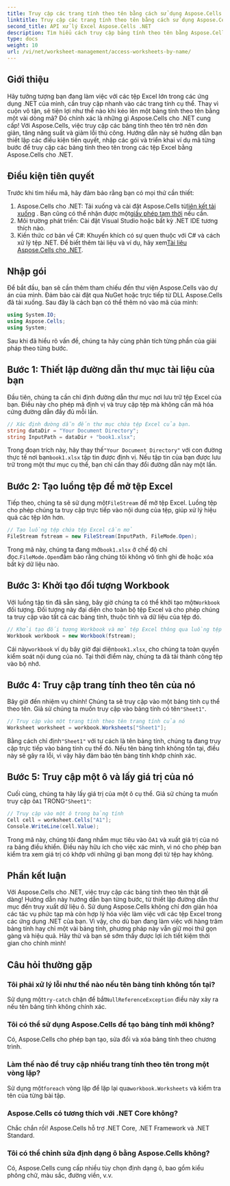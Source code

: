 ```yaml
---
title: Truy cập các trang tính theo tên bằng cách sử dụng Aspose.Cells
linktitle: Truy cập các trang tính theo tên bằng cách sử dụng Aspose.Cells
second_title: API xử lý Excel Aspose.Cells .NET
description: Tìm hiểu cách truy cập bảng tính theo tên bằng Aspose.Cells cho .NET. Làm theo hướng dẫn từng bước của chúng tôi để truy xuất và hiển thị dữ liệu bảng tính một cách hiệu quả.
type: docs
weight: 10
url: /vi/net/worksheet-management/access-worksheets-by-name/
---
```

## Giới thiệu
Hãy tưởng tượng bạn đang làm việc với các tệp Excel lớn trong các ứng dụng .NET của mình, cần truy cập nhanh vào các trang tính cụ thể. Thay vì cuộn vô tận, sẽ tiện lợi như thế nào khi kéo lên một bảng tính theo tên bằng một vài dòng mã? Đó chính xác là những gì Aspose.Cells cho .NET cung cấp! Với Aspose.Cells, việc truy cập các bảng tính theo tên trở nên đơn giản, tăng năng suất và giảm lỗi thủ công. Hướng dẫn này sẽ hướng dẫn bạn thiết lập các điều kiện tiên quyết, nhập các gói và triển khai ví dụ mã từng bước để truy cập các bảng tính theo tên trong các tệp Excel bằng Aspose.Cells cho .NET.
## Điều kiện tiên quyết
Trước khi tìm hiểu mã, hãy đảm bảo rằng bạn có mọi thứ cần thiết:
1.  Aspose.Cells cho .NET: Tải xuống và cài đặt Aspose.Cells từ[liên kết tải xuống](https://releases.aspose.com/cells/net/) . Bạn cũng có thể nhận được một[giấy phép tạm thời](https://purchase.aspose.com/temporary-license/) nếu cần.
2. Môi trường phát triển: Cài đặt Visual Studio hoặc bất kỳ .NET IDE tương thích nào.
3. Kiến thức cơ bản về C#: Khuyến khích có sự quen thuộc với C# và cách xử lý tệp .NET.
 Để biết thêm tài liệu và ví dụ, hãy xem[Tài liệu Aspose.Cells cho .NET](https://reference.aspose.com/cells/net/).
## Nhập gói
Để bắt đầu, bạn sẽ cần thêm tham chiếu đến thư viện Aspose.Cells vào dự án của mình. Đảm bảo cài đặt qua NuGet hoặc trực tiếp từ DLL Aspose.Cells đã tải xuống.
Sau đây là cách bạn có thể thêm nó vào mã của mình:
```csharp
using System.IO;
using Aspose.Cells;
using System;
```
Sau khi đã hiểu rõ vấn đề, chúng ta hãy cùng phân tích từng phần của giải pháp theo từng bước.
## Bước 1: Thiết lập đường dẫn thư mục tài liệu của bạn
Đầu tiên, chúng ta cần chỉ định đường dẫn thư mục nơi lưu trữ tệp Excel của bạn. Điều này cho phép mã định vị và truy cập tệp mà không cần mã hóa cứng đường dẫn đầy đủ mỗi lần.
```csharp
// Xác định đường dẫn đến thư mục chứa tệp Excel của bạn.
string dataDir = "Your Document Directory";
string InputPath = dataDir + "book1.xlsx";
```
 Trong đoạn trích này, hãy thay thế`"Your Document Directory"` với con đường thực tế nơi bạn`book1.xlsx` tập tin được định vị. Nếu tập tin của bạn được lưu trữ trong một thư mục cụ thể, bạn chỉ cần thay đổi đường dẫn này một lần.
## Bước 2: Tạo luồng tệp để mở tệp Excel
 Tiếp theo, chúng ta sẽ sử dụng một`FileStream` để mở tệp Excel. Luồng tệp cho phép chúng ta truy cập trực tiếp vào nội dung của tệp, giúp xử lý hiệu quả các tệp lớn hơn.
```csharp
// Tạo luồng tệp chứa tệp Excel cần mở
FileStream fstream = new FileStream(InputPath, FileMode.Open);
```
 Trong mã này, chúng ta đang mở`book1.xlsx` ở chế độ chỉ đọc.`FileMode.Open`đảm bảo rằng chúng tôi không vô tình ghi đè hoặc xóa bất kỳ dữ liệu nào.
## Bước 3: Khởi tạo đối tượng Workbook
 Với luồng tập tin đã sẵn sàng, bây giờ chúng ta có thể khởi tạo một`Workbook` đối tượng. Đối tượng này đại diện cho toàn bộ tệp Excel và cho phép chúng ta truy cập vào tất cả các bảng tính, thuộc tính và dữ liệu của tệp đó.
```csharp
// Khởi tạo đối tượng Workbook và mở tệp Excel thông qua luồng tệp
Workbook workbook = new Workbook(fstream);
```
 Cái này`workbook` ví dụ bây giờ đại diện`book1.xlsx`, cho chúng ta toàn quyền kiểm soát nội dung của nó. Tại thời điểm này, chúng ta đã tải thành công tệp vào bộ nhớ.
## Bước 4: Truy cập trang tính theo tên của nó
 Bây giờ đến nhiệm vụ chính! Chúng ta sẽ truy cập vào một bảng tính cụ thể theo tên. Giả sử chúng ta muốn truy cập vào bảng tính có tên`"Sheet1"`. 
```csharp
// Truy cập vào một trang tính theo tên trang tính của nó
Worksheet worksheet = workbook.Worksheets["Sheet1"];
```
 Bằng cách chỉ định`"Sheet1"` với tư cách là tên bảng tính, chúng ta đang truy cập trực tiếp vào bảng tính cụ thể đó. Nếu tên bảng tính không tồn tại, điều này sẽ gây ra lỗi, vì vậy hãy đảm bảo tên bảng tính khớp chính xác.
## Bước 5: Truy cập một ô và lấy giá trị của nó
 Cuối cùng, chúng ta hãy lấy giá trị của một ô cụ thể. Giả sử chúng ta muốn truy cập ô`A1` TRONG`"Sheet1"`:
```csharp
// Truy cập vào một ô trong bảng tính
Cell cell = worksheet.Cells["A1"];
Console.WriteLine(cell.Value);
```
Trong mã này, chúng tôi đang nhắm mục tiêu vào ô`A1` và xuất giá trị của nó ra bảng điều khiển. Điều này hữu ích cho việc xác minh, vì nó cho phép bạn kiểm tra xem giá trị có khớp với những gì bạn mong đợi từ tệp hay không.
## Phần kết luận
Với Aspose.Cells cho .NET, việc truy cập các bảng tính theo tên thật dễ dàng! Hướng dẫn này hướng dẫn bạn từng bước, từ thiết lập đường dẫn thư mục đến truy xuất dữ liệu ô. Sử dụng Aspose.Cells không chỉ đơn giản hóa các tác vụ phức tạp mà còn hợp lý hóa việc làm việc với các tệp Excel trong các ứng dụng .NET của bạn. Vì vậy, cho dù bạn đang làm việc với hàng trăm bảng tính hay chỉ một vài bảng tính, phương pháp này vẫn giữ mọi thứ gọn gàng và hiệu quả. Hãy thử và bạn sẽ sớm thấy được lợi ích tiết kiệm thời gian cho chính mình!
## Câu hỏi thường gặp
### Tôi phải xử lý lỗi như thế nào nếu tên bảng tính không tồn tại?
 Sử dụng một`try-catch` chặn để bắt`NullReferenceException` điều này xảy ra nếu tên bảng tính không chính xác.
### Tôi có thể sử dụng Aspose.Cells để tạo bảng tính mới không?
Có, Aspose.Cells cho phép bạn tạo, sửa đổi và xóa bảng tính theo chương trình.
### Làm thế nào để truy cập nhiều trang tính theo tên trong một vòng lặp?
 Sử dụng một`foreach` vòng lặp để lặp lại qua`workbook.Worksheets` và kiểm tra tên của từng bài tập.
### Aspose.Cells có tương thích với .NET Core không?
Chắc chắn rồi! Aspose.Cells hỗ trợ .NET Core, .NET Framework và .NET Standard.
### Tôi có thể chỉnh sửa định dạng ô bằng Aspose.Cells không?
Có, Aspose.Cells cung cấp nhiều tùy chọn định dạng ô, bao gồm kiểu phông chữ, màu sắc, đường viền, v.v.
